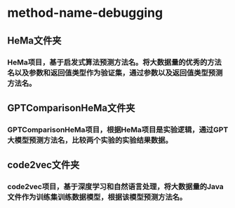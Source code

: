 # method-name-debugging
## HeMa文件夹
### HeMa项目，基于启发式算法预测方法名。将大数据量的优秀的方法名以及参数和返回值类型作为验证集，通过参数以及返回值类型预测方法名。
## GPTComparisonHeMa文件夹
### GPTComparisonHeMa项目，根据HeMa项目是实验逻辑，通过GPT大模型预测方法名，比较两个实验的实验结果数据。
## code2vec文件夹
### code2vec项目，基于深度学习和自然语言处理，将大数据量的Java文件作为训练集训练数据模型，根据该模型预测方法名。
